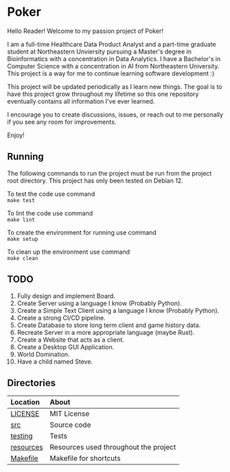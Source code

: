 # Poker
Hello Reader! Welcome to my passion project of Poker! 

I am a full-time Healthcare Data Product Analyst and a part-time graduate 
student at Northeastern Unviersity pursuing a Master's degree in Bioinformatics 
with a concentration in Data Analytics. I have a Bachelor's in Computer Science 
with a concentration in AI from Northeastern University. This project is a way 
for me to continue learning software development :)

This project will be updated periodically as I learn new things. The goal is 
to have this project grow throughout my lifetime so this one repository 
eventually contains all information I've ever learned.

I encourage you to create discussions, issues, or reach out to me personally
 if you see any room for improvements.

Enjoy!

## Running

The following commands to run the project must be run from the project root 
directory. This project has only been tested on Debian 12.

To test the code use command\
`make test`

To lint the code use command\
`make lint`

To create the environment for running use command\
`make setup`

To clean up the environment use command\
`make clean`

## TODO
1. Fully design and implement Board.
2. Create Server using a language I know (Probably Python).
3. Create a Simple Text Client using a language I know (Probably Python).
4. Create a strong CI/CD pipeline.
5. Create Database to store long term client and game history data. 
6. Recreate Server in a more appropriate language (maybe Rust).
7. Create a Website that acts as a client.
8. Create a Desktop GUI Application.
9. World Domination.
10. Have a child named Steve.

## Directories

|   Location     |   About   |
|   :---         |   :---     |
|   [LICENSE](./LICENSE) | MIT License
|   [src](./src/README.md) | Source code
|   [testing](./testing/README.md) | Tests
|   [resources](./resources/README.md) | Resources used throughout the project
|   [Makefile](./Makefile) | Makefile for shortcuts
